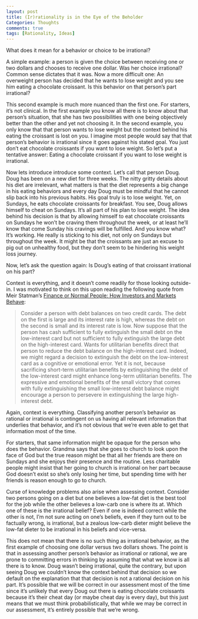 ```yaml
---
layout: post
title: (Ir)rationality is in the Eye of the Beholder
Categories: Thoughts
comments: true
tags: [Rationality, Ideas]
---
```


What does it mean for a behavior or choice to be irrational?

A simple example: a person is given the choice between receiving one or two dollars and chooses to receive one dollar. Was her choice irrational? Common sense dictates that it was. Now a more difficult one: An overweight person has decided that he wants to lose weight and you see him eating a chocolate croissant. Is this behavior on that person’s part irrational?

This second example is much more nuanced than the first one. For starters, it’s not clinical. In the first example you know all there is to know about that person’s situation, that she has two possibilities with one being objectively better than the other and yet not choosing it. In the second example, you only know that that person wants to lose weight but the context behind his eating the croissant is lost on you. I imagine most people would say that that person’s behavior is irrational since it goes against his stated goal. You just don’t eat chocolate croissants if you want to lose weight. So let’s put a tentative answer: Eating a chocolate croissant if you want to lose weight is irrational.

Now lets introduce introduce some context. Let’s call that person Doug. Doug has been on a new diet for three weeks. The nitty gritty details about his diet are irrelevant, what matters is that the diet represents a big change in his eating behaviors and every day Doug must be mindful that he cannot slip back into his previous habits. His goal truly is to lose weight. Yet, on Sundays, he eats chocolate croissants for breakfast. You see, Doug allows himself to cheat on Sundays. It’s all part of his plan to lose weight. The idea behind his decision is that by allowing himself to eat chocolate croissants on Sundays he won’t be craving them throughout the week, or at least he’ll know that come Sunday his cravings will be fulfilled. And you know what? It’s working. He really is sticking to his diet, not only on Sundays but throughout the week. It might be that the croissants are just an excuse to pig out on unhealthy food, but they don’t seem to be hindering his weight loss journey.

Now, let’s ask the question again: Is Doug’s eating of that croissant irrational on his part?

Context is everything, and it doesn’t come readily for those looking outside-in. I was motivated to think on this upon reading the following quote from Meir Statman’s [Finance or Normal People: How Investors and Markets Behave](https://www.amazon.com/Finance-Normal-People-Investors-Markets/dp/019062647X/ref=sr_1_1?ie=UTF8&qid=1499422548&sr=8-1&keywords=Finance+for+Normal+People%3A+How+Investors+and+Markets+Behave):

> Consider a person with debt balances on two credit cards. The debt on the first is large and its interest rate is high, whereas the debt on the second is small and its interest rate is low. Now suppose that the person has cash sufficient to fully extinguish the small debt on the low-interest card but not sufficient to fully extinguish the large debt on the high-interest card. Wants for utilitarian benefits direct that person to reduce the debt balance on the high-interest card. Indeed, we might regard a decision to extinguish the debt on the low-interest card as a cognitive or emotional error. Yet it is not, because sacrificing short-term utilitarian benefits by extinguishing the debt of the low-interest card might enhance long-term utilitarian benefits. The expressive and emotional benefits of the small victory that comes with fully extinguishing the small low-interest debt balance might encourage a person to persevere in extinguishing the large high-interest debt.

Again, context is everything. Classifying another person’s behavior as rational or irrational is contingent on us having all relevant information that underlies that behavior, and it’s not obvious that we’re even able to get that information most of the time.

For starters, that same information might be opaque for the person who does the behavior. Grandma says that she goes to church to look upon the face of God but the true reason might be that all her friends are there on Sundays and she enjoys their presence and the routine. Less charitable people might insist that her going to church is irrational on her part because God doesn’t exist so she’s only losing her time, but spending time with her friends is reason enough to go to church.

Curse of knowledge problems also arise when assessing context. Consider two persons going on a diet but one believes a low-fat diet is the best tool for the job while the other believes a low-carb one is where its at. Which one of these is the irrational belief? Even if one is indeed correct while the other is not, I’m not sure acting on one’s beliefs, even if they turn out to be factually wrong, is irrational, but a zealous low-carb dieter might believe the low-fat dieter to be irrational in his beliefs and vice-versa.

This does not mean that there is no such thing as irrational behavior, as the first example of choosing one dollar versus two dollars shows. The point is that in assessing another person’s behavior as irrational or rational, we are prone to committing errors in thinking by assuming that what we know is all there is to know. Doug wasn’t being irrational, quite the contrary, but upon seeing Doug we couldn’t know the context behind that decision so we default on the explanation that that decision is not a rational decision on his part. It’s possible that we will be correct in our assessment most of the time since it’s unlikely that every Doug out there is eating chocolate croissants because it’s their cheat day (or maybe cheat day is every day), but this just means that we must think probabilistically, that while we may be correct in our assessment, it’s entirely possible that we’re wrong.
